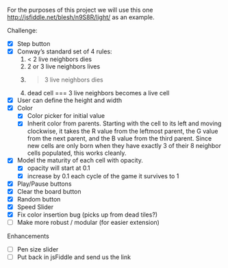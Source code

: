 For the purposes of this project we will use this one http://jsfiddle.net/blesh/n9S8R/light/ as an example.

Challenge:
  - [x] Step button
  - [x] Conway’s standard set of 4 rules:
    1. < 2 live neighbors dies
    2. 2 or 3 live neighbors lives
    3. > 3 live neighbors dies
    4. dead cell === 3 live neighbors becomes a live cell
  - [x] User can define the height and width
  - [x] Color
    - [x] Color picker for initial value
    - [x] Inherit color from parents.
      Starting with the cell to its left and moving clockwise, it takes the R value from the leftmost parent, the G value from the next parent, and the B value from the third parent. Since new cells are only born when they have exactly 3 of their 8 neighbor cells populated, this works cleanly.
  - [x] Model the maturity of each cell with opacity.
    - [x] opacity will start at 0.1
    - [x] increase by 0.1 each cycle of the game it survives to 1
  - [x] Play/Pause buttons
  - [x] Clear the board button
  - [x] Random button
  - [x] Speed Slider
  - [x] Fix color insertion bug (picks up from dead tiles?)
  - [ ] Make more robust / modular (for easier extension)

Enhancements
 - [ ] Pen size slider
 - [ ] Put back in jsFiddle and send us the link
